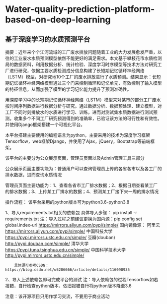 # Water-quality-prediction-platform-based-on-deep-learning
## 基于深度学习的水质预测平台
摘要：近年来个个江河流域的工厂废水排放问题随着工业的大力发展愈发严重，以往的工业废水水质预测模型依然不能更好的满足需求。本文基于攀枝花市水质检测局的数据资料，利用数据分析、统计检验、深度学习时序模型等技术方法对研究工厂进行研究，依据主要水质检测成分信息构建了长短期记忆循环神经网络（LSTM）模型，对研究地10个工厂的废水排放进行了水质预测。结果显示：长短期记忆循环神经网络模型通过三个门来控制循环和记忆单元，有效控制了输入模型的特征信息，从而加强了模型的学习记忆能力提升了预测准确性。

用深度学习中的长短期记忆循环神经网络（LSTM）模型来对某市的部分工厂废水按时间序列数据进行数据分析与研究。通过数据分析、数据预处理、建立模型，对工厂不同时刻排放水的水质进行学习、训练，进而对测试集水质数据进行测试预测。收集多个不同工厂研究预测得到的准确率，已验证该方法的可行性和有效性。并使用Django框架搭建一个可视化平台。

本平台搭建主要使用的编程语言为python，主要采用的技术为深度学习框架Tensorflow，web框架Django，并使用了Ajax，jQuery，Bootstrap等前端框架。

该平台的主要分为公众展示页面，管理员页面以及Admin管理工具三部分

公众展示页面主要功能为：普通用户可以查询管理员上传的各省各市以及各工厂的排水数据，进而查询水质情况

管理员页面主要功能为：1、查看各省市工厂排水数据；2、根据日期查看某工厂的排水数据；3、上传某工厂排水的数据；4、预测某工厂接下来一周的排水情况

操作流程：
该平台采用的python版本可为python3.6-python3.8

1、导入requirements.txt相关的依赖包
    具体导入步骤： pip install -r requirements.txt
    注：导入过程之前建议更换为国内源：pip config set global.index-url https://mirrors.aliyun.com/pypi/simple/
    国内镜像源：
        阿里云 https://mirrors.aliyun.com/pypi/simple/
        中国科技大学 https://pypi.mirrors.ustc.edu.cn/simple/
        豆瓣(douban) http://pypi.douban.com/simple/
        清华大学 https://pypi.tuna.tsinghua.edu.cn/simple/
        中国科学技术大学 http://pypi.mirrors.ustc.edu.cn/simple/

        具体源可参考CSDN：https://blog.csdn.net/w5206666/article/details/116090935

2、导入上述依赖包即可完成平台的测试
    注：导入依赖包的过程Tensorflow如若报错，自行检查python版本，依旧报错自行将python版本降至3.6

注意：该开源项目只用作学习交流，不要用于商业活动

